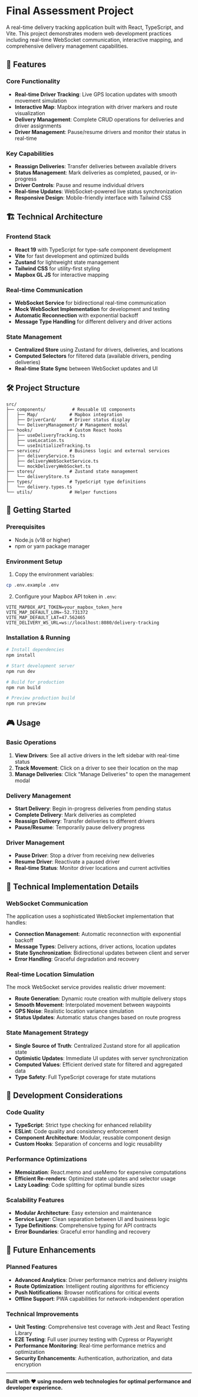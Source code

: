 # Final Assessment Project

A real-time delivery tracking application built with React, TypeScript, and Vite. This project demonstrates modern web development practices including real-time WebSocket communication, interactive mapping, and comprehensive delivery management capabilities.

## 🚀 Features

### Core Functionality
- **Real-time Driver Tracking**: Live GPS location updates with smooth movement simulation
- **Interactive Map**: Mapbox integration with driver markers and route visualization
- **Delivery Management**: Complete CRUD operations for deliveries and driver assignments
- **Driver Management**: Pause/resume drivers and monitor their status in real-time

### Key Capabilities
- **Reassign Deliveries**: Transfer deliveries between available drivers
- **Status Management**: Mark deliveries as completed, paused, or in-progress
- **Driver Controls**: Pause and resume individual drivers
- **Real-time Updates**: WebSocket-powered live status synchronization
- **Responsive Design**: Mobile-friendly interface with Tailwind CSS

## 🏗️ Technical Architecture

### Frontend Stack
- **React 19** with TypeScript for type-safe component development
- **Vite** for fast development and optimized builds
- **Zustand** for lightweight state management
- **Tailwind CSS** for utility-first styling
- **Mapbox GL JS** for interactive mapping

### Real-time Communication
- **WebSocket Service** for bidirectional real-time communication
- **Mock WebSocket Implementation** for development and testing
- **Automatic Reconnection** with exponential backoff
- **Message Type Handling** for different delivery and driver actions

### State Management
- **Centralized Store** using Zustand for drivers, deliveries, and locations
- **Computed Selectors** for filtered data (available drivers, pending deliveries)
- **Real-time State Sync** between WebSocket updates and UI

## 🛠️ Project Structure

```
src/
├── components/          # Reusable UI components
│   ├── Map/            # Mapbox integration
│   ├── DriverCard/     # Driver status display
│   └── DeliveryManagement/ # Management modal
├── hooks/              # Custom React hooks
│   ├── useDeliveryTracking.ts
│   ├── useLocation.ts
│   └── useInitializeTracking.ts
├── services/           # Business logic and external services
│   ├── deliveryService.ts
│   ├── deliveryWebSocketService.ts
│   └── mockDeliveryWebSocket.ts
├── stores/             # Zustand state management
│   └── deliveryStore.ts
├── types/              # TypeScript type definitions
│   └── delivery.types.ts
└── utils/              # Helper functions
```

## 🚦 Getting Started

### Prerequisites
- Node.js (v18 or higher)
- npm or yarn package manager

### Environment Setup
1. Copy the environment variables:
```bash
cp .env.example .env
```

2. Configure your Mapbox API token in `.env`:
```env
VITE_MAPBOX_API_TOKEN=your_mapbox_token_here
VITE_MAP_DEFAULT_LON=-52.731372
VITE_MAP_DEFAULT_LAT=47.562465
VITE_DELIVERY_WS_URL=ws://localhost:8080/delivery-tracking
```

### Installation & Running

```bash
# Install dependencies
npm install

# Start development server
npm run dev

# Build for production
npm run build

# Preview production build
npm run preview
```

## 🎮 Usage

### Basic Operations
1. **View Drivers**: See all active drivers in the left sidebar with real-time status
2. **Track Movement**: Click on a driver to see their location on the map
3. **Manage Deliveries**: Click "Manage Deliveries" to open the management modal

### Delivery Management
- **Start Delivery**: Begin in-progress deliveries from pending status
- **Complete Delivery**: Mark deliveries as completed
- **Reassign Delivery**: Transfer deliveries to different drivers
- **Pause/Resume**: Temporarily pause delivery progress

### Driver Management
- **Pause Driver**: Stop a driver from receiving new deliveries
- **Resume Driver**: Reactivate a paused driver
- **Real-time Status**: Monitor driver locations and current activities

## 🔧 Technical Implementation Details

### WebSocket Communication
The application uses a sophisticated WebSocket implementation that handles:
- **Connection Management**: Automatic reconnection with exponential backoff
- **Message Types**: Delivery actions, driver actions, location updates
- **State Synchronization**: Bidirectional updates between client and server
- **Error Handling**: Graceful degradation and recovery

### Real-time Location Simulation
The mock WebSocket service provides realistic driver movement:
- **Route Generation**: Dynamic route creation with multiple delivery stops
- **Smooth Movement**: Interpolated movement between waypoints
- **GPS Noise**: Realistic location variance simulation
- **Status Updates**: Automatic status changes based on route progress

### State Management Strategy
- **Single Source of Truth**: Centralized Zustand store for all application state
- **Optimistic Updates**: Immediate UI updates with server synchronization
- **Computed Values**: Efficient derived state for filtered and aggregated data
- **Type Safety**: Full TypeScript coverage for state mutations

## 🧪 Development Considerations

### Code Quality
- **TypeScript**: Strict type checking for enhanced reliability
- **ESLint**: Code quality and consistency enforcement
- **Component Architecture**: Modular, reusable component design
- **Custom Hooks**: Separation of concerns and logic reusability

### Performance Optimizations
- **Memoization**: React.memo and useMemo for expensive computations
- **Efficient Re-renders**: Optimized state updates and selector usage
- **Lazy Loading**: Code splitting for optimal bundle sizes

### Scalability Features
- **Modular Architecture**: Easy extension and maintenance
- **Service Layer**: Clean separation between UI and business logic
- **Type Definitions**: Comprehensive typing for API contracts
- **Error Boundaries**: Graceful error handling and recovery

## 🔮 Future Enhancements

### Planned Features
- **Advanced Analytics**: Driver performance metrics and delivery insights
- **Route Optimization**: Intelligent routing algorithms for efficiency
- **Push Notifications**: Browser notifications for critical events
- **Offline Support**: PWA capabilities for network-independent operation

### Technical Improvements
- **Unit Testing**: Comprehensive test coverage with Jest and React Testing Library
- **E2E Testing**: Full user journey testing with Cypress or Playwright
- **Performance Monitoring**: Real-time performance metrics and optimization
- **Security Enhancements**: Authentication, authorization, and data encryption

---

**Built with ❤️ using modern web technologies for optimal performance and developer experience.**